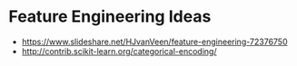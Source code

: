 # Feature Engineering Ideas
* https://www.slideshare.net/HJvanVeen/feature-engineering-72376750
* http://contrib.scikit-learn.org/categorical-encoding/
